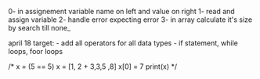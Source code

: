 0- in assignement variable name on left and value on right
1- read and assign variable
2- handle error expecting error
3- in array calculate it's size by search till none_

april 18 target:
    - add all operators for all data types
    - if statement, while loops, foor loops

/*
x = (5 == 5)
x = [1, 2 + 3,3,5 ,8]
x[0] = 7
print(x)
*/